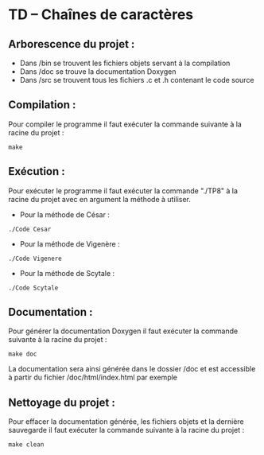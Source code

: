 # TD – Chaînes de caractères

## Arborescence du projet :
- Dans /bin se trouvent les fichiers objets servant à la compilation
- Dans /doc se trouve la documentation Doxygen
- Dans /src se trouvent tous les fichiers .c et .h contenant le code source

## Compilation :
  Pour compiler le programme il faut exécuter la commande suivante à la racine du projet :
  ```
  make
  ```

## Exécution :
  Pour exécuter le programme il faut exécuter la commande "./TP8" à la racine du projet avec en argument la méthode à utiliser.
  -  Pour la méthode de César :   
  ```
  ./Code Cesar
  ```
  - Pour la méthode de Vigenère : 
  ```
  ./Code Vigenere
  ```
  - Pour la méthode de Scytale :
  ```
  ./Code Scytale
  ``` 

## Documentation :
  Pour générer la documentation Doxygen il faut exécuter la commande suivante à la racine du projet :
  ```
  make doc
  ```
  La documentation sera ainsi générée dans le dossier /doc et est accessible à partir du fichier /doc/html/index.html par exemple

## Nettoyage du projet :
  Pour effacer la documentation générée, les fichiers objets et la dernière sauvegarde il faut exécuter la commande suivante à la racine du projet :
  ```
  make clean
  ```
